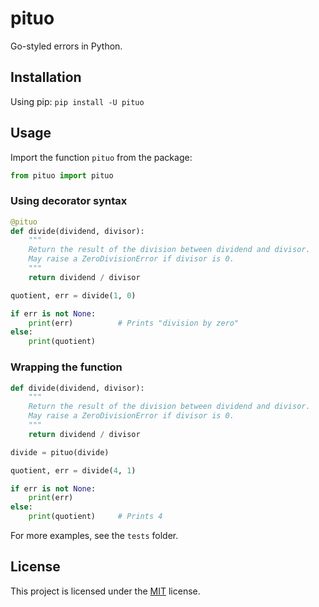 # pituo
Go-styled errors in Python.

## Installation
Using pip: `pip install -U pituo`


## Usage

Import the function `pituo` from the package:
```py
from pituo import pituo
```

### Using decorator syntax
```py
@pituo
def divide(dividend, divisor):
    """
    Return the result of the division between dividend and divisor.
    May raise a ZeroDivisionError if divisor is 0.
    """
    return dividend / divisor

quotient, err = divide(1, 0)

if err is not None:
    print(err)          # Prints "division by zero"
else:
    print(quotient)
```

### Wrapping the function
```py
def divide(dividend, divisor):
    """
    Return the result of the division between dividend and divisor.
    May raise a ZeroDivisionError if divisor is 0.
    """
    return dividend / divisor

divide = pituo(divide)

quotient, err = divide(4, 1)

if err is not None:
    print(err)
else:
    print(quotient)     # Prints 4
```

For more examples, see the `tests` folder.

## License
This project is licensed under the [MIT](https://choosealicense.com/licenses/mit/) license.